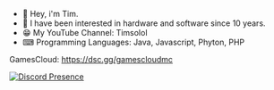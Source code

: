 - 👋 Hey, i'm Tim.
- 👀 I have been interested in hardware and software since 10 years.
- 😁 My YouTube Channel: Timsolol
- ⌨ Programming Languages: Java, Javascript, Phyton, PHP

GamesCloud: https://dsc.gg/gamescloudmc 


[![Discord Presence](https://lanyard.cnrad.dev/api/786948447415566336)](https://discord.com/users/786948447415566336)
